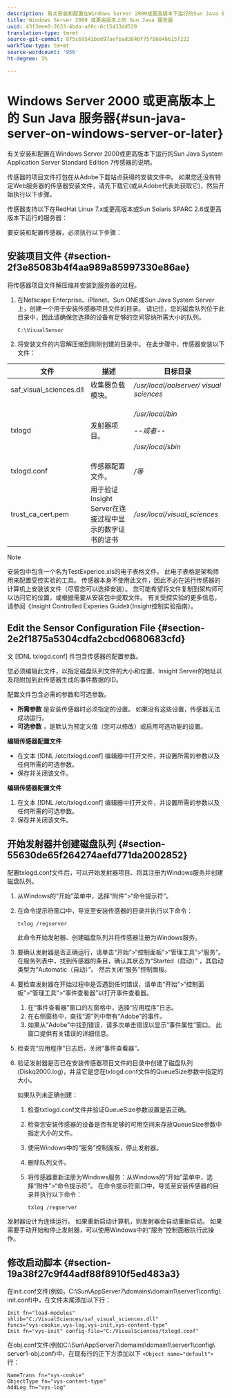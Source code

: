 ```yaml
---
description: 有关安装和配置在Windows Server 2000或更高版本下运行的Sun Java System Application Server Standard Edition 7传感器的说明。
title: Windows Server 2000 或更高版本上的 Sun Java 服务器
uuid: 43f3eee0-2633-4bda-af6c-6c15433dd539
translation-type: tm+mt
source-git-commit: 8f5c69541bdd97aefbad3840f75f06846615f222
workflow-type: tm+mt
source-wordcount: '956'
ht-degree: 3%

---
```



# Windows Server 2000 或更高版本上的 Sun Java 服务器{#sun-java-server-on-windows-server-or-later}

有关安装和配置在Windows Server 2000或更高版本下运行的Sun Java System Application Server Standard Edition 7传感器的说明。

传感器的项目文件打包在从Adobe下载站点获得的安装文件中。 如果您还没有特定Web服务器的传感器安装文件，请先下载它(或从Adobe代表处获取它)，然后开始执行以下步骤。

传感器支持以下在RedHat Linux 7.x或更高版本或Sun Solaris SPARC 2.6或更高版本下运行的服务器：

要安装和配置传感器，必须执行以下步骤：

## 安装项目文件 {#section-2f3e85083b4f4aa989a85997330e86ae}

将传感器项目文件解压缩并安装到服务器的过程。

1. 在Netscape Enterprise、iPlanet、Sun ONE或Sun Java System Server上，创建一个用于安装传感器项目文件的目录。 请记住，您的磁盘队列位于此目录中，因此请确保您选择的设备有足够的空间容纳所需大小的队列。

   ```
   C:\VisualSensor
   ```

1. 将安装文件的内容解压缩到刚刚创建的目录中。 在此步骤中，传感器安装以下文件：

<table id="table_ABFF5F92271B4F3CB0AC68DAB6A5709F"> 
 <thead> 
  <tr> 
   <th colname="col1" class="entry"> 文件 </th> 
   <th colname="col2" class="entry"> 描述 </th> 
   <th colname="col3" class="entry"> 目标目录 </th> 
  </tr> 
 </thead>
 <tbody> 
  <tr> 
   <td colname="col1"> saf_visual_sciences.dll </td> 
   <td colname="col2"> 收集器负载模块。 </td> 
   <td colname="col3"> <i>/usr/local/aolserver/ visual sciences</i> </td> 
  </tr> 
  <tr> 
   <td colname="col1"> <p>txlogd </p> </td> 
   <td colname="col2"> 发射器项目。 </td> 
   <td colname="col3"> <p><i>/usr/local/bin</i> </p> <p><i>--或者--</i> </p> <p><i>/usr/local/sbin</i> </p> </td> 
  </tr> 
  <tr> 
   <td colname="col1"> txlogd.conf </td> 
   <td colname="col2"> 传感器配置文件。 </td> 
   <td colname="col3"> <i>/等</i> </td> 
  </tr> 
  <tr> 
   <td colname="col1"> trust_ca_cert.pem </td> 
   <td colname="col2"> 用于验证Insight Server在连接过程中显示的数字证书的证书 </td> 
   <td colname="col3"> <i>/usr/local/visual_sciences</i> </td> 
  </tr> 
 </tbody> 
</table>

>[!NOTE]
>
>安装包中包含一个名为TestExperice.xls的电子表格文件。 此电子表格是架构师用来配置受控实验的工具。 传感器本身不使用此文件，因此不必在运行传感器的计算机上安装该文件（尽管您可以选择安装）。 您可能希望将文件复制到架构师可以访问它的位置，或根据需要从安装包中提取文件。 有关受控实验的更多信息，请参阅《Insight Controlled Experies Guide》（Insight控制实验指南）。

## Edit the Sensor Configuration File {#section-2e2f1875a5304cdfa2cbcd0680683cfd}

文 [!DNL txlogd.conf] 件包含传感器的配置参数。

您必须编辑此文件，以指定磁盘队列文件的大小和位置、Insight Server的地址以及将附加到此传感器生成的事件数据的ID。

配置文件包含必需的参数和可选参数。

* **所需参数** 是安装传感器时必须指定的设置。 如果没有这些设置，传感器无法成功运行。
* **可选参数** ，是默认为预定义值（您可以修改）或启用可选功能的设置。

**编辑传感器配置文件**

* 在文本 [!DNL /etc/txlogd.conf] 编辑器中打开文件，并设置所需的参数以及任何所需的可选参数。
* 保存并关闭该文件。

**编辑传感器配置文件**

1. 在文本 [!DNL /etc/txlogd.conf] 编辑器中打开文件，并设置所需的参数以及任何所需的可选参数。
1. 保存并关闭该文件。

## 开始发射器并创建磁盘队列 {#section-55630de65f264274aefd771da2002852}

配置txlogd.conf文件后，可以开始发射器项目、将其注册为Windows服务并创建磁盘队列。

1. 从Windows的“开始”菜单中，选择“附件”>“命令提示符”。
1. 在命令提示符窗口中，导览至安装传感器的目录并执行以下命令：

   ```
   txlog /regserver
   ```

   此命令开始发射器、创建磁盘队列并将传感器注册为Windows服务。

1. 要确认发射器是否正确运行，请单击“开始”>“控制面板”>“管理工具”>“服务”。 在服务列表中，找到传感器的条目，确认其状态为“Started（启动）” ，其启动类型为“Automatic（自动）”。 然后关闭“服务”控制面板。
1. 要检查发射器在开始过程中是否遇到任何错误，请单击“开始”>“控制面板”>“管理工具”>“事件查看器”以打开事件查看器。

   1. 在“事件查看器”窗口的左窗格中，选择“应用程序”日志。
   1. 在右侧窗格中，查找“源”列中带有“Adobe”的事件。
   1. 如果从“Adobe”中找到错误，请多次单击错误以显示“事件属性”窗口。 此窗口提供有关错误的详细信息。

1. 检查完“应用程序”日志后，关闭“事件查看器”。
1. 验证发射器是否已在安装传感器项目文件的目录中创建了磁盘队列(Diskq2000.log)，并且它是您在txlogd.conf文件的QueueSize参数中指定的大小。

   如果队列未正确创建：

   1. 检查txtlogd.conf文件并验证QueueSize参数设置是否正确。
   1. 检查您安装传感器的设备是否有足够的可用空间来存放QueueSize参数中指定大小的文件。
   1. 使用Windows中的“服务”控制面板，停止发射器。
   1. 删除队列文件。
   1. 将传感器重新注册为Windows服务：从Windows的“开始”菜单中，选择“附件”>“命令提示符”。 在命令提示符窗口中，导览至安装传感器的目录并执行以下命令：

      ```
      txlog /regserver
      ```

发射器设计为连续运行。 如果重新启动计算机，则发射器会自动重新启动。 如果需要手动开始和停止发射器，可以使用Windows中的“服务”控制面板执行此操作。

## 修改启动脚本 {#section-19a38f27c9f44adf88f8910f5ed483a3}

在init.conf文件(例如，C:\Sun\AppServer7\domains\domain1\server1\config\ init.conf)中，在文件末尾添加以下行：

```
Init fn="load-modules" shlib="C:/VisualSciences/saf_visual_sciences.dll" 
funcs="vys-cookie,vys-log,vys-init,vys-content-type" 
Init fn="vys-init" config-file="C:/VisualSciences/txlogd.conf"
```

在obj.conf文件(例如C:\Sun\AppServer7\domains\domain1\server1\config\ server1-obj.conf)中，在现有行的正下方添加以下 `<Object name="default">` 行：

```
NameTrans fn="vys-cookie" 
ObjectType fn="vys-content-type" 
AddLog fn="vys-log"
```

